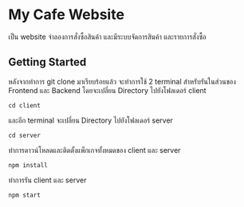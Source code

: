 # My Cafe Website
เป็น website จำลองการสั่งซื้อสินค้า และมีระบบจัดการสินค้า และรายการสั่งซื้อ

## Getting Started ##
หลังจากทำการ git clone มาเรียบร้อยแล้ว จะทำการใช้ 2 terminal สำหรับรันในส่วนของ Frontend และ Backend 
โดยจะเปลี่ยน Directory ไปยังโฟลเดอร์ client 
```
cd client
```
และอีก terminal จะเปลี่ยน Directory ไปยังโฟลเดอร์ server
```
cd server
```

ทำการดาวน์โหลดและติดตั้งแพ็กเกจทั้งหมดของ client และ server
```
npm install
```

ทำการรัน client และ server
```
npm start
```
